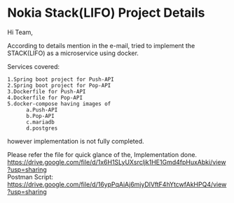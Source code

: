 # Nokia Stack(LIFO) Project Details

Hi Team,

According to details mention in the e-mail,
tried to implement the STACK(LIFO) as a microservice
using docker.

Services covered:

	1.Spring boot project for Push-API											
	2.Spring boot project for Pop-API
	3.Dockerfile for Push-API
	4.Dockerfile for Pop-API
	5.docker-compose having images of
		  a.Push-API
		  b.Pop-API
		  c.mariadb
		  d.postgres

however implementation is not fully completed.

Please refer the file for quick glance of the,
	Implementation done.
		https://drive.google.com/file/d/1x6H1SLyUXsrcljk1HE1Gmd4fpHuxAbki/view?usp=sharing	
	Postman Script:	
		https://drive.google.com/file/d/16ypPqAiAj6mjyDlVftF4hYtcwfAkHPQ4/view?usp=sharing
				
